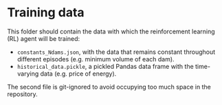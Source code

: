 # Training data

This folder should contain the data with which the
reinforcement learning (RL) agent will be trained:
* `constants_Ndams.json`, with the data that remains constant throughout different episodes
  (e.g. minimum volume of each dam).
* `historical_data.pickle`, a pickled Pandas data frame with the time-varying data
  (e.g. price of energy).

The second file is git-ignored to avoid occupying too much space in the repository.
